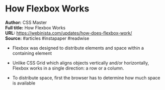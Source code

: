 # How Flexbox Works

**Author:** CSS Master  
**Full title:** How Flexbox Works  
**URL:** https://webinista.com/updates/how-does-flexbox-work/  
**Source:** #articles #instapaper #readwise

- Flexbox was designed to distribute elements and space within a containing element 
   
- Unlike CSS Grid which aligns objects vertically and/or horizontally, Flexbox works in a single direction: a row or a column. 
   
- To distribute space, first the browser has to determine how much space is available 
   
